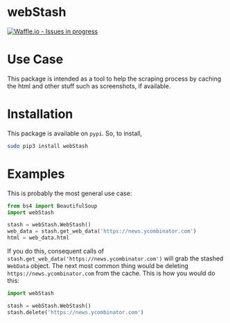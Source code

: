 # webStash

[![Waffle.io - Issues in progress](https://badge.waffle.io/alexsieusahai/webStash.png?label=in%20progress&title=In%20Progress)](http://waffle.io/alexsieusahai/webStash)

# Use Case
This package is intended as a tool to help the scraping process by caching the html and other stuff such as screenshots, if available.

# Installation
This package is available on `pypi`. So, to install,
```bash
sudo pip3 install webStash
```

# Examples
This is probably the most general use case:
```python
from bs4 import BeautifulSoup
import webStash

stash = webStash.WebStash()
web_data = stash.get_web_data('https://news.ycombinator.com')
html = web_data.html
```
If you do this, consequent calls of `stash.get_web_data('https://news.ycombinator.com')` will grab the stashed `WebData` object. The next most common thing would be deleting `https://news.ycombinator.com` from the cache. This is how you would do this:
```python
import webStash

stash = webStash.WebStash()
stash.delete('https://news.ycombinator.com')
```
